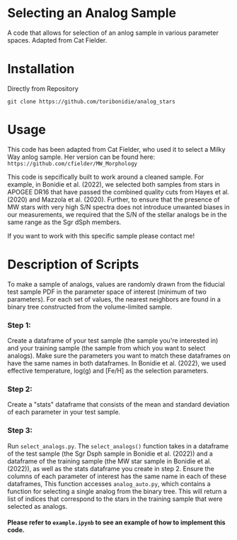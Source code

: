 # Selecting an Analog Sample
A code that allows for selection of an anlog sample in various parameter spaces. Adapted from Cat Fielder.

# Installation
Directly from Repository
```
git clone https://github.com/toribonidie/analog_stars
```

# Usage
This code has been adapted from Cat Fielder, who used it to select a Milky Way anlog sample. Her version can be found here: ```https://github.com/cfielder/MW_Morphology```

This code is sepcifically built to work around a cleaned sample. For example, in Bonidie et al. (2022), we selected both samples from stars in APOGEE DR16 that have passed the combined quality cuts from Hayes et al. (2020) and Mazzola et al. (2020). Further, to ensure that the presence of MW stars with very high S/N spectra does not introduce unwanted biases in our measurements, we required that the S/N of the stellar analogs be in the same range as the Sgr dSph members.

If you want to work with this specific sample please contact me!

# Description of Scripts
To make a sample of analogs, values are randomly drawn from the fiducial test sample PDF in the parameter space of interest (minimum of two parameters). For each set of values, the nearest neighbors are found in a binary tree constructed from the volume-limited sample.

### Step 1:
Create a dataframe of your test sample (the sample you're interested in) and your training sample (the sample from which you want to select analogs). Make sure the parameters you want to match these dataframes on have the same names in both dataframes. In Bonidie et al. (2022), we used effective temperature, log(g) and [Fe/H] as the selection parameters.

### Step 2:
Create a "stats" dataframe that consists of the mean and standard deviation of each parameter in your test sample.

### Step 3: 
Run ```select_analogs.py```. The ```select_analogs()``` function takes in a dataframe of the test sample (the Sgr Dsph sample in Bonidie et al. (2022)) and a dataframe of the training sample (the MW star sample in Bonidie et al. (2022)), as well as the stats dataframe you create in step 2. Ensure the columns of each parameter of interest has the same name in each of these dataframes, This function accesses ```analog_auto.py```, which contains a function for selecting a single analog from the binary tree. This will return a list of indices that correspond to the stars in the training sample that were selected as analogs.

#### Please refer to ```example.ipynb``` to see an example of how to implement this code.
